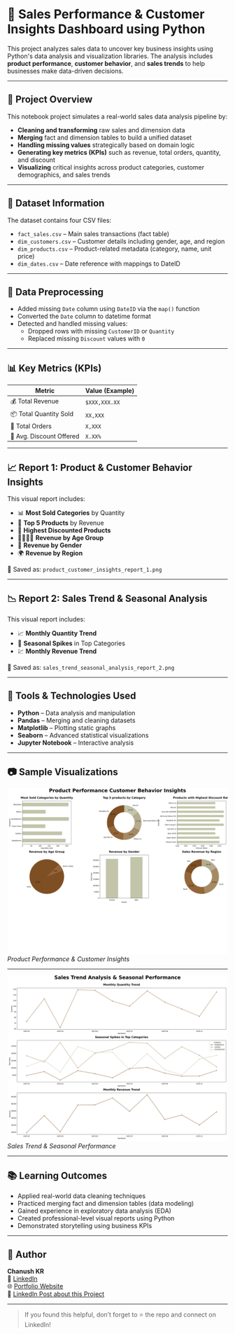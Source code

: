 # 🛒 Sales Performance & Customer Insights Dashboard using Python

This project analyzes sales data to uncover key business insights using Python's data analysis and visualization libraries. The analysis includes **product performance**, **customer behavior**, and **sales trends** to help businesses make data-driven decisions.

---

## 📌 Project Overview

This notebook project simulates a real-world sales data analysis pipeline by:
- **Cleaning and transforming** raw sales and dimension data
- **Merging** fact and dimension tables to build a unified dataset
- **Handling missing values** strategically based on domain logic
- **Generating key metrics (KPIs)** such as revenue, total orders, quantity, and discount
- **Visualizing** critical insights across product categories, customer demographics, and sales trends

---

## 📁 Dataset Information

The dataset contains four CSV files:
- `fact_sales.csv` – Main sales transactions (fact table)
- `dim_customers.csv` – Customer details including gender, age, and region
- `dim_products.csv` – Product-related metadata (category, name, unit price)
- `dim_dates.csv` – Date reference with mappings to DateID

---

## 🧹 Data Preprocessing

- Added missing `Date` column using `DateID` via the `map()` function
- Converted the `Date` column to datetime format
- Detected and handled missing values:
  - Dropped rows with missing `CustomerID` or `Quantity`
  - Replaced missing `Discount` values with `0`

---

## 📊 Key Metrics (KPIs)

| Metric                   | Value (Example)     |
|--------------------------|---------------------|
| 💰 Total Revenue         | `$XXX,XXX.XX`       |
| 📦 Total Quantity Sold   | `XX,XXX`            |
| 🧾 Total Orders          | `X,XXX`             |
| 🎯 Avg. Discount Offered | `X.XX%`             |

---

## 📈 Report 1: Product & Customer Behavior Insights

This visual report includes:
- 📊 **Most Sold Categories** by Quantity
- 🥇 **Top 5 Products** by Revenue
- 💸 **Highest Discounted Products**
- 👨‍👩‍👧‍👦 **Revenue by Age Group**
- 🚻 **Revenue by Gender**
- 🌍 **Revenue by Region**

📁 Saved as: `product_customer_insights_report_1.png`

---

## 📉 Report 2: Sales Trend & Seasonal Analysis

This visual report includes:
- 📈 **Monthly Quantity Trend**
- 📆 **Seasonal Spikes** in Top Categories
- 💹 **Monthly Revenue Trend**

📁 Saved as: `sales_trend_seasonal_analysis_report_2.png`

---

## 📌 Tools & Technologies Used

- **Python** – Data analysis and manipulation
- **Pandas** – Merging and cleaning datasets
- **Matplotlib** – Plotting static graphs
- **Seaborn** – Advanced statistical visualizations
- **Jupyter Notebook** – Interactive analysis

---

## 📷 Sample Visualizations

![Report 1](product_customer_insights_report_1.png)
*Product Performance & Customer Insights*

---

![Report 2](sales_trend_seasonal_analysis_report_2.png)
*Sales Trend & Seasonal Performance*

---

## 📚 Learning Outcomes

- Applied real-world data cleaning techniques
- Practiced merging fact and dimension tables (data modeling)
- Gained experience in exploratory data analysis (EDA)
- Created professional-level visual reports using Python
- Demonstrated storytelling using business KPIs

---

## 👤 Author

**Chanush KR**  
🔗 [LinkedIn](https://www.linkedin.com/in/chanush-kr)  
🌐 [Portfolio Website](https://sites.google.com/view/chanushkr/home)  
📌 [LinkedIn Post about this Project](https://www.linkedin.com/posts/chanush-kr_powerbi-dataanalytics-businessintelligence-activity-7220447733722103809-g9Bo?utm_source=share&utm_medium=member_desktop&rcm=ACoAAD0Tw64BmW6pg1qf8-1ow9qOM-2tCEyFJRw)

---

> If you found this helpful, don’t forget to ⭐️ the repo and connect on LinkedIn!
